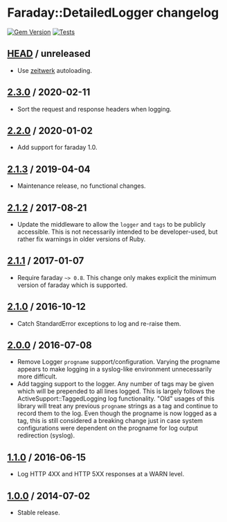 # Faraday::DetailedLogger changelog

[![Gem Version](https://badge.fury.io/rb/faraday-detailed_logger.svg)](https://badge.fury.io/rb/faraday-detailed_logger)
[![Tests](https://github.com/envylabs/faraday-detailed_logger/workflows/Tests/badge.svg)](https://github.com/envylabs/faraday-detailed_logger/actions?query=workflow%3ATests)

## [HEAD][] / unreleased

* Use [zeitwerk](https://rubygems.org/gems/zeitwerk) autoloading.

## [2.3.0][] / 2020-02-11

* Sort the request and response headers when logging.

## [2.2.0][] / 2020-01-02

* Add support for faraday 1.0.

## [2.1.3][] / 2019-04-04

* Maintenance release, no functional changes.

## [2.1.2][] / 2017-08-21

* Update the middleware to allow the `logger` and `tags` to be publicly
  accessible. This is not necessarily intended to be developer-used, but rather
  fix warnings in older versions of Ruby.

## [2.1.1][] / 2017-01-07

* Require faraday `~> 0.8`. This change only makes explicit the minimum version
  of faraday which is supported.

## [2.1.0][] / 2016-10-12

* Catch StandardError exceptions to log and re-raise them.

## [2.0.0][] / 2016-07-08

* Remove Logger `progname` support/configuration. Varying the progname appears
  to make logging in a syslog-like environment unnecessarily more difficult.
* Add tagging support to the logger. Any number of tags may be given which will
  be prepended to all lines logged. This is largely follows the
  ActiveSupport::TaggedLogging log functionality. "Old" usages of this library
  will treat any previous `progname` strings as a tag and continue to record
  them to the log. Even though the progname is now logged as a tag, this is
  still considered a breaking change just in case system configurations were
  dependent on the progname for log output redirection (syslog).

## [1.1.0][] / 2016-06-15

* Log HTTP 4XX and HTTP 5XX responses at a WARN level.

## [1.0.0][] / 2014-07-02

* Stable release.

[1.0.0]: https://github.com/envylabs/faraday-detailed_logger/tree/v1.0.0
[1.1.0]: https://github.com/envylabs/faraday-detailed_logger/compare/v1.0.0...v1.1.0
[2.0.0]: https://github.com/envylabs/faraday-detailed_logger/compare/v1.1.0...v2.0.0
[2.1.0]: https://github.com/envylabs/faraday-detailed_logger/compare/v2.0.0...v2.1.0
[2.1.1]: https://github.com/envylabs/faraday-detailed_logger/compare/v2.1.0...v2.1.1
[2.1.2]: https://github.com/envylabs/faraday-detailed_logger/compare/v2.1.1...v2.1.2
[2.1.3]: https://github.com/envylabs/faraday-detailed_logger/compare/v2.1.2...v2.1.3
[2.2.0]: https://github.com/envylabs/faraday-detailed_logger/compare/v2.1.3...v2.2.0
[2.3.0]: https://github.com/envylabs/faraday-detailed_logger/compare/v2.2.0...v2.3.0
[HEAD]: https://github.com/envylabs/faraday-detailed_logger/compare/v2.3.0...main
